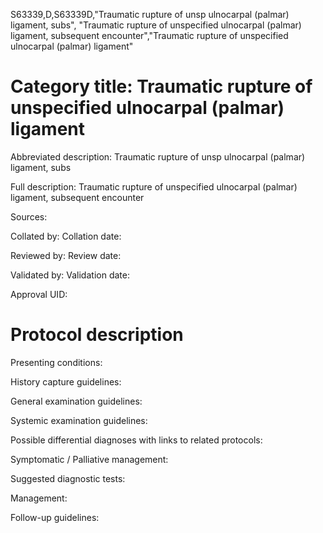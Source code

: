 S63339,D,S63339D,"Traumatic rupture of unsp ulnocarpal (palmar) ligament, subs", "Traumatic rupture of unspecified ulnocarpal (palmar) ligament, subsequent encounter","Traumatic rupture of unspecified ulnocarpal (palmar) ligament"
# Category title: Traumatic rupture of unspecified ulnocarpal (palmar) ligament

Abbreviated description: Traumatic rupture of unsp ulnocarpal (palmar) ligament, subs

Full description: Traumatic rupture of unspecified ulnocarpal (palmar) ligament, subsequent encounter

Sources:

Collated by:
Collation date:

Reviewed by:
Review date:

Validated by:
Validation date:

Approval UID:

# Protocol description

Presenting conditions:

History capture guidelines:

General examination guidelines:

Systemic examination guidelines:

Possible differential diagnoses with links to related protocols:

Symptomatic / Palliative management:

Suggested diagnostic tests:

Management:

Follow-up guidelines:
